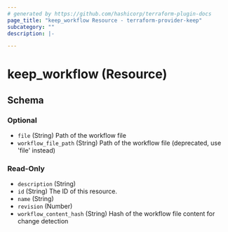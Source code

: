 ```yaml
---
# generated by https://github.com/hashicorp/terraform-plugin-docs
page_title: "keep_workflow Resource - terraform-provider-keep"
subcategory: ""
description: |-

---
```


# keep_workflow (Resource)





<!-- schema generated by tfplugindocs -->
## Schema

### Optional

- `file` (String) Path of the workflow file
- `workflow_file_path` (String) Path of the workflow file (deprecated, use 'file' instead)

### Read-Only

- `description` (String)
- `id` (String) The ID of this resource.
- `name` (String)
- `revision` (Number)
- `workflow_content_hash` (String) Hash of the workflow file content for change detection

